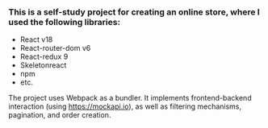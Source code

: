 ### This is a self-study project for creating an online store, where I used the following libraries:
- React v18
- React-router-dom v6
- React-redux 9
- Skeletonreact
- npm
- etc.

The project uses Webpack as a bundler. 
It implements frontend-backend interaction (using https://mockapi.io), as well as filtering mechanisms, pagination, and order creation. 

